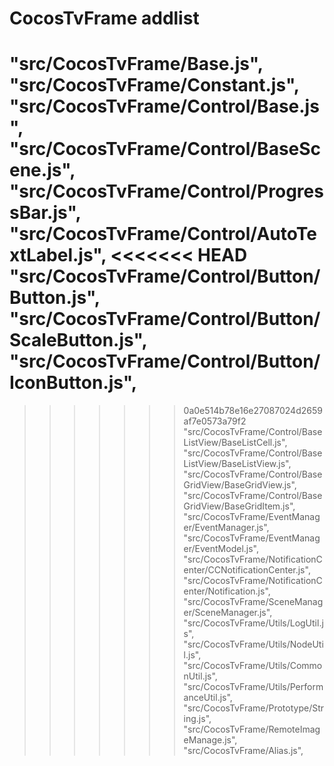 # CocosTvFrame addlist

"src/CocosTvFrame/Base.js",
"src/CocosTvFrame/Constant.js",
"src/CocosTvFrame/Control/Base.js",
"src/CocosTvFrame/Control/BaseScene.js",
"src/CocosTvFrame/Control/ProgressBar.js",
"src/CocosTvFrame/Control/AutoTextLabel.js",
<<<<<<< HEAD
"src/CocosTvFrame/Control/Button/Button.js",
"src/CocosTvFrame/Control/Button/ScaleButton.js",
"src/CocosTvFrame/Control/Button/IconButton.js",
=======
>>>>>>> 0a0e514b78e16e27087024d2659af7e0573a79f2
"src/CocosTvFrame/Control/BaseListView/BaseListCell.js",
"src/CocosTvFrame/Control/BaseListView/BaseListView.js",
"src/CocosTvFrame/Control/BaseGridView/BaseGridView.js",
"src/CocosTvFrame/Control/BaseGridView/BaseGridItem.js",
"src/CocosTvFrame/EventManager/EventManager.js",
"src/CocosTvFrame/EventManager/EventModel.js",
"src/CocosTvFrame/NotificationCenter/CCNotificationCenter.js",
"src/CocosTvFrame/NotificationCenter/Notification.js",
"src/CocosTvFrame/SceneManager/SceneManager.js",
"src/CocosTvFrame/Utils/LogUtil.js",
"src/CocosTvFrame/Utils/NodeUtil.js",
"src/CocosTvFrame/Utils/CommonUtil.js",
"src/CocosTvFrame/Utils/PerformanceUtil.js",
"src/CocosTvFrame/Prototype/String.js",
"src/CocosTvFrame/RemoteImageManage.js",
"src/CocosTvFrame/Alias.js",